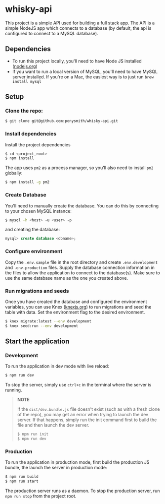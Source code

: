 # whisky-api
This project is a simple API used for building a full stack app. The API is a simple NodeJS app which connects to a database (by default, the api is configured to connect to a MySQL database).

## Dependencies

* To run this project locally, you'll need to have Node JS installed ([nodejs.org](nodejs.org))
* If you want to run a local version of MySQL, you'll need to have MySQL server installed. If you're on a Mac, the easiest way is to just run `brew install mysql`

## Setup

### Clone the repo:
```bash
$ git clone git@github.com:ponysmith/whisky-api.git
```

### Install dependencies

Install the project dependencies
```bash
$ cd <project_root>
$ npm install
```

The app uses `pm2` as a process manager, so you'll also need to install `pm2` globally:
```bash
$ npm install -g pm2
```


### Create Database
You'll need to manually create the database. You can do this by connecting to your chosen MySQL instance:
```bash
$ mysql -h <host> -u <user> -p
```

and creating the database:
```sql
mysql> create database <dbname>;
```

### Configure environment
Copy the `.env.sample` file in the root directory and create `.env.development` and `.env.production` files. Supply the database connection information in the files to allow the application to connect to the database(s). Make sure to use the same database name as the one you created above.

### Run migrations and seeds
Once you have created the database and configured the environment variables, you can use Knex ([knexjs.org](knexjs.org)) to run migrations and seed the table with data. Set the environment flag to the desired environment.

```bash
$ knex migrate:latest --env development
$ knex seed:run --env development
```

## Start the application

### Development 

To run the application in dev mode with live reload:
```bash
$ npm run dev
```
To stop the server, simply use `ctrl+c` in the terminal where the server is running.

> **NOTE**
>
> If the `dist/dev.bundle.js` file doesn't exist (such as with a fresh clone of the repo), you may get an error when trying to launch the dev server. If that happens, simply run the init command first to build the file and then launch the dev server.
> ```bash
> $ npm run init
> $ npm run dev
> ```

### Production
To run the application in production mode, first build the production JS bundle, the launch the server in production mode:

```bash
$ npm run build
$ npm run start
```
The production server runs as a daemon. To stop the production server, run `npm run stop` from the project root.